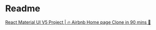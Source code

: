 # Readme

[React Material UI V5 Project | 🔥 Airbnb Home page Clone in 90 mins 🚀](https://www.youtube.com/watch?v=1k3HxJRBVgI)
